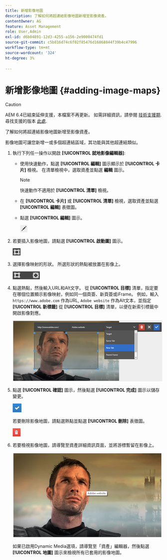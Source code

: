 ```yaml
---
title: 新增影像地圖
description: 了解如何將超連結影像地圖新增至影像資產。
contentOwner: AG
feature: Asset Management
role: User,Admin
exl-id: d6b04891-12d3-4255-a156-2e9000474fd1
source-git-commit: c5b816d74c6f02f85476d16868844f39b4c47996
workflow-type: tm+mt
source-wordcount: '324'
ht-degree: 3%

---
```


# 新增影像地圖 {#adding-image-maps}

>[!CAUTION]
>
>AEM 6.4已結束延伸支援，本檔案不再更新。 如需詳細資訊，請參閱 [技術支援期](https://helpx.adobe.com//tw/support/programs/eol-matrix.html). 尋找支援的版本 [此處](https://experienceleague.adobe.com/docs/).

了解如何將超連結影像地圖新增至影像資產。

影像地圖可讓您新增一或多個超連結區域，其功能與其他超連結類似。

1. 執行下列任一操作以開啟 **[!UICONTROL 就地影像編輯器]**:

   * 使用快速動作，點選 **[!UICONTROL 編輯]** 圖示顯示於 **[!UICONTROL 卡片]** 檢視。 在清單檢視中，選取資產並點選 **編輯** 圖示。

      >[!NOTE]
      >
      >快速動作不適用於 **[!UICONTROL 清單]** 檢視。

   * 在 **[!UICONTROL 卡片]** 或 **[!UICONTROL 清單]** 檢視，選取資產並點選 **[!UICONTROL 編輯]** 表徵圖。
   * 點選 **[!UICONTROL 編輯]** 圖示。

      ![chlimage_1-420](assets/chlimage_1-420.png)

1. 若要插入影像地圖，請點選 **[!UICONTROL 啟動圖]** 圖示。

   ![chlimage_1-421](assets/chlimage_1-421.png)

1. 選擇影像映射的形狀。 所選形狀的熱點被放置在影像上。

   ![chlimage_1-422](assets/chlimage_1-422.png)

1. 點選熱點，然後輸入URL和Alt文字。 從 **[!UICONTROL 目標]** 清單，指定要在哪個位置顯示影像映射，例如同一個頁簽、新頁簽或iFrame。 例如，輸入 `https://www.adobe.com` 作為URL, `Adobe website` 作為Alt文本，並指定 **[!UICONTROL 新標籤]** 從 **[!UICONTROL 目標]** 清單，以便在新索引標籤中開啟影像對應。

   ![chlimage_1-423](assets/chlimage_1-423.png)

1. 點選 **[!UICONTROL 確認]** 圖示，然後點選 **[!UICONTROL 完成]** 圖示以儲存變更。

   ![chlimage_1-424](assets/chlimage_1-424.png)

   若要刪除影像地圖，請點選熱點並點選 **[!UICONTROL 刪除]** 表徵圖。

   ![chlimage_1-425](assets/chlimage_1-425.png)

1. 若要檢視影像地圖，請導覽至資產詳細資訊頁面，並將游標暫留在影像上。

   ![chlimage_1-426](assets/chlimage_1-426.png)

   如果已啟用Dynamic Media選項，請導覽至「資產」編輯器，然後點選 **[!UICONTROL 地圖]** 圖示來檢視所有已套用的影像地圖。
